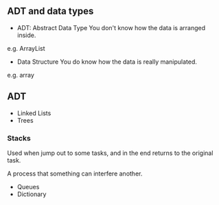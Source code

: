 ## ADT and data types

* ADT: Abstract Data Type
You don't know how the data is arranged inside.

e.g. ArrayList

* Data Structure
You do know how the data is really manipulated.

e.g. array

## ADT

* Linked Lists
* Trees

### Stacks
Used when jump out to some tasks, and in the end returns to the original task.

A process that something can interfere another.

* Queues
* Dictionary
